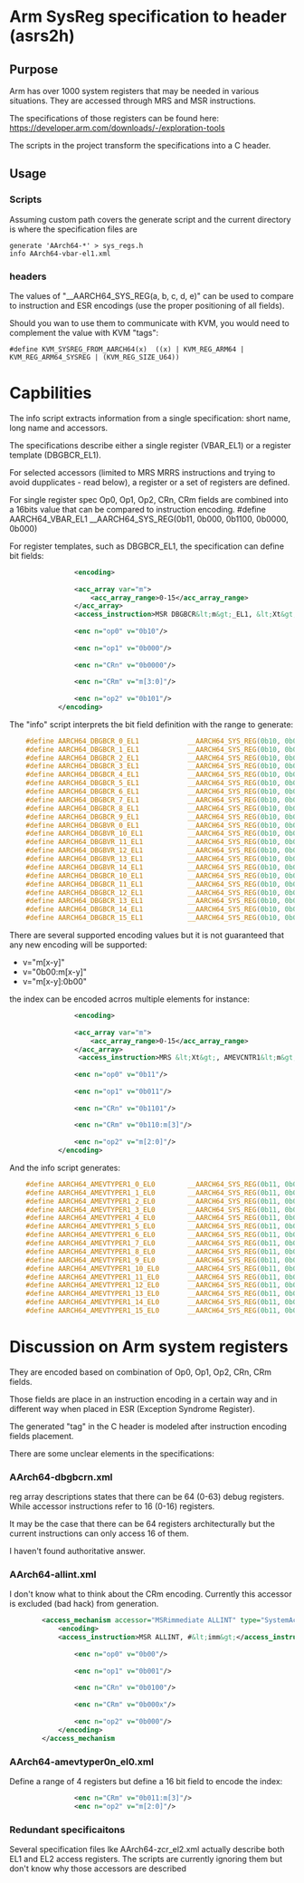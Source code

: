 # Arm SysReg specification to header (asrs2h)

## Purpose

Arm has over 1000 system registers that may be needed in various situations.
They are accessed through MRS and MSR instructions.

The specifications of those registers can be found here:
https://developer.arm.com/downloads/-/exploration-tools

The scripts in the project transform the specifications into a C header.

## Usage

### Scripts
Assuming custom path covers the generate script and the current directory
is where the specification files are

    generate 'AArch64-*' > sys_regs.h
    info AArch64-vbar-el1.xml

### headers

The values of "__AARCH64_SYS_REG(a, b, c, d, e)" can be used to compare 
to instruction and ESR encodings (use the proper positioning of all fields).

Should you wan to use them to communicate with KVM, you would need to complement
the value with KVM "tags": 

    #define KVM_SYSREG_FROM_AARCH64(x)	((x) | KVM_REG_ARM64 | KVM_REG_ARM64_SYSREG | (KVM_REG_SIZE_U64))

# Capbilities

The info script extracts information from a single specification:
short name, long name and accessors.

The specifications describe either a single register (VBAR_EL1) or a register template (DBGBCR<m>_EL1).
    
For selected accessors (limited to MRS MRRS instructions and trying to avoid dupplicates - read below),
a register or a set of registers are defined.

For single register spec Op0, Op1, Op2, CRn, CRm fields are combined into a 16bits value that can be
compared to instruction encoding.
#define AARCH64_VBAR_EL1                __AARCH64_SYS_REG(0b11, 0b000, 0b1100, 0b0000, 0b000)

For register templates, such as DBGBCR<m>_EL1, the specification can define bit fields:

```xml
                <encoding>
                
                <acc_array var="m">
                    <acc_array_range>0-15</acc_array_range>
                </acc_array>
                <access_instruction>MSR DBGBCR&lt;m&gt;_EL1, &lt;Xt&gt;</access_instruction>
                
                <enc n="op0" v="0b10"/>
                
                <enc n="op1" v="0b000"/>
                
                <enc n="CRn" v="0b0000"/>
                
                <enc n="CRm" v="m[3:0]"/>
                
                <enc n="op2" v="0b101"/>
            </encoding>
```

The "info" script interprets the bit field definition with the range to generate:

```C
    #define AARCH64_DBGBCR_0_EL1            __AARCH64_SYS_REG(0b10, 0b000, 0b0000, 0b0000, 0b101)
    #define AARCH64_DBGBCR_1_EL1            __AARCH64_SYS_REG(0b10, 0b000, 0b0000, 0b0001, 0b101)
    #define AARCH64_DBGBCR_2_EL1            __AARCH64_SYS_REG(0b10, 0b000, 0b0000, 0b0010, 0b101)
    #define AARCH64_DBGBCR_3_EL1            __AARCH64_SYS_REG(0b10, 0b000, 0b0000, 0b0011, 0b101)
    #define AARCH64_DBGBCR_4_EL1            __AARCH64_SYS_REG(0b10, 0b000, 0b0000, 0b0100, 0b101)
    #define AARCH64_DBGBCR_5_EL1            __AARCH64_SYS_REG(0b10, 0b000, 0b0000, 0b0101, 0b101)                                                                                                             
    #define AARCH64_DBGBCR_6_EL1            __AARCH64_SYS_REG(0b10, 0b000, 0b0000, 0b0110, 0b101)                                                                                                             
    #define AARCH64_DBGBCR_7_EL1            __AARCH64_SYS_REG(0b10, 0b000, 0b0000, 0b0111, 0b101)                                                                                                             
    #define AARCH64_DBGBCR_8_EL1            __AARCH64_SYS_REG(0b10, 0b000, 0b0000, 0b1000, 0b101)                                                                                                             
    #define AARCH64_DBGBCR_9_EL1            __AARCH64_SYS_REG(0b10, 0b000, 0b0000, 0b1001, 0b101)                                                                                                             
    #define AARCH64_DBGBVR_0_EL1            __AARCH64_SYS_REG(0b10, 0b000, 0b0000, 0b0000, 0b100)                                                                                                             
    #define AARCH64_DBGBVR_10_EL1           __AARCH64_SYS_REG(0b10, 0b000, 0b0000, 0b1010, 0b100)                                                                                                             
    #define AARCH64_DBGBVR_11_EL1           __AARCH64_SYS_REG(0b10, 0b000, 0b0000, 0b1011, 0b100)                                                                                                             
    #define AARCH64_DBGBVR_12_EL1           __AARCH64_SYS_REG(0b10, 0b000, 0b0000, 0b1100, 0b100)                                                                                                             
    #define AARCH64_DBGBVR_13_EL1           __AARCH64_SYS_REG(0b10, 0b000, 0b0000, 0b1101, 0b100)                                                                                                             
    #define AARCH64_DBGBVR_14_EL1           __AARCH64_SYS_REG(0b10, 0b000, 0b0000, 0b1110, 0b100)                                                                                                             
    #define AARCH64_DBGBCR_10_EL1           __AARCH64_SYS_REG(0b10, 0b000, 0b0000, 0b1010, 0b101)
    #define AARCH64_DBGBCR_11_EL1           __AARCH64_SYS_REG(0b10, 0b000, 0b0000, 0b1011, 0b101)
    #define AARCH64_DBGBCR_12_EL1           __AARCH64_SYS_REG(0b10, 0b000, 0b0000, 0b1100, 0b101)
    #define AARCH64_DBGBCR_13_EL1           __AARCH64_SYS_REG(0b10, 0b000, 0b0000, 0b1101, 0b101)
    #define AARCH64_DBGBCR_14_EL1           __AARCH64_SYS_REG(0b10, 0b000, 0b0000, 0b1110, 0b101)
    #define AARCH64_DBGBCR_15_EL1           __AARCH64_SYS_REG(0b10, 0b000, 0b0000, 0b1111, 0b101)
```


There are several supported encoding values but it is not guaranteed that any new encoding will be supported:
    
- v="m[x-y]"
- v="0b00:m[x-y]"
- v="m[x-y]:0b00"

the index can be encoded acrros multiple elements for instance:
```xml
                <encoding>
                
                <acc_array var="m">
                    <acc_array_range>0-15</acc_array_range>
                </acc_array>
                 <access_instruction>MRS &lt;Xt&gt;, AMEVCNTR1&lt;m&gt;_EL0</access_instruction>
                
                <enc n="op0" v="0b11"/>
                
                <enc n="op1" v="0b011"/>
                
                <enc n="CRn" v="0b1101"/>
                
                <enc n="CRm" v="0b110:m[3]"/>
                
                <enc n="op2" v="m[2:0]"/>
            </encoding>
```
And the info script generates:
```C
    #define AARCH64_AMEVTYPER1_0_EL0        __AARCH64_SYS_REG(0b11, 0b011, 0b1101, 0b1110, 0b000)
    #define AARCH64_AMEVTYPER1_1_EL0        __AARCH64_SYS_REG(0b11, 0b011, 0b1101, 0b1110, 0b001)
    #define AARCH64_AMEVTYPER1_2_EL0        __AARCH64_SYS_REG(0b11, 0b011, 0b1101, 0b1110, 0b010)
    #define AARCH64_AMEVTYPER1_3_EL0        __AARCH64_SYS_REG(0b11, 0b011, 0b1101, 0b1110, 0b011)
    #define AARCH64_AMEVTYPER1_4_EL0        __AARCH64_SYS_REG(0b11, 0b011, 0b1101, 0b1110, 0b100)
    #define AARCH64_AMEVTYPER1_5_EL0        __AARCH64_SYS_REG(0b11, 0b011, 0b1101, 0b1110, 0b101)
    #define AARCH64_AMEVTYPER1_6_EL0        __AARCH64_SYS_REG(0b11, 0b011, 0b1101, 0b1110, 0b110)
    #define AARCH64_AMEVTYPER1_7_EL0        __AARCH64_SYS_REG(0b11, 0b011, 0b1101, 0b1110, 0b111)
    #define AARCH64_AMEVTYPER1_8_EL0        __AARCH64_SYS_REG(0b11, 0b011, 0b1101, 0b1111, 0b000)
    #define AARCH64_AMEVTYPER1_9_EL0        __AARCH64_SYS_REG(0b11, 0b011, 0b1101, 0b1111, 0b001)
    #define AARCH64_AMEVTYPER1_10_EL0       __AARCH64_SYS_REG(0b11, 0b011, 0b1101, 0b1111, 0b010)
    #define AARCH64_AMEVTYPER1_11_EL0       __AARCH64_SYS_REG(0b11, 0b011, 0b1101, 0b1111, 0b011)
    #define AARCH64_AMEVTYPER1_12_EL0       __AARCH64_SYS_REG(0b11, 0b011, 0b1101, 0b1111, 0b100)
    #define AARCH64_AMEVTYPER1_13_EL0       __AARCH64_SYS_REG(0b11, 0b011, 0b1101, 0b1111, 0b101)
    #define AARCH64_AMEVTYPER1_14_EL0       __AARCH64_SYS_REG(0b11, 0b011, 0b1101, 0b1111, 0b110)
    #define AARCH64_AMEVTYPER1_15_EL0       __AARCH64_SYS_REG(0b11, 0b011, 0b1101, 0b1111, 0b111)
```
    
# Discussion on Arm system registers

They are encoded based on combination of Op0, Op1, Op2, CRn, CRm fields.

Those fields are place in an instruction encoding in a certain way and in 
different way when placed in ESR (Exception Syndrome Register).

The generated "tag" in the C header is modeled after instruction encoding fields placement.

There are some unclear elements in the specifications:

### AArch64-dbgbcrn.xml

reg array descriptions states that there can be 64 (0-63) debug registers.
While accessor instructions refer to 16 (0-16) registers.

It may be the case that there can be 64 registers architecturally but the current 
instructions can only access 16 of them. 

I haven't found authoritative answer.

### AArch64-allint.xml

I don't know what to think about the CRm encoding.
Currently this accessor is excluded (bad hack) from generation.

```xml
        <access_mechanism accessor="MSRimmediate ALLINT" type="SystemAccessor">
            <encoding>
            <access_instruction>MSR ALLINT, #&lt;imm&gt;</access_instruction>
                
                <enc n="op0" v="0b00"/>
                
                <enc n="op1" v="0b001"/>
                
                <enc n="CRn" v="0b0100"/>
                
                <enc n="CRm" v="0b000x"/>
                
                <enc n="op2" v="0b000"/>
            </encoding>
        </access_mechanism
```

### AArch64-amevtyper0n_el0.xml

Define a range of 4 registers but define a 16 bit field to encode the index:
```xml
                <enc n="CRm" v="0b011:m[3]"/>
                <enc n="op2" v="m[2:0]"/>
 ```
            
### Redundant specificaitons

Several specification files lke AArch64-zcr_el2.xml actually describe both EL1 and EL2 access registers.
The scripts are currently ignoring them but don't know why those accessors are described
